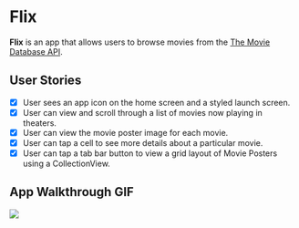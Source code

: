 # Flix
**Flix** is an app that allows users to browse movies from the [The Movie Database API](http://docs.themoviedb.apiary.io/#).

## User Stories

- [x] User sees an app icon on the home screen and a styled launch screen.
- [x] User can view and scroll through a list of movies now playing in theaters.
- [x] User can view the movie poster image for each movie.
- [x] User can tap a cell to see more details about a particular movie.
- [x] User can tap a tab bar button to view a grid layout of Movie Posters using a CollectionView.

## App Walkthrough GIF
![](gif2.gif)
